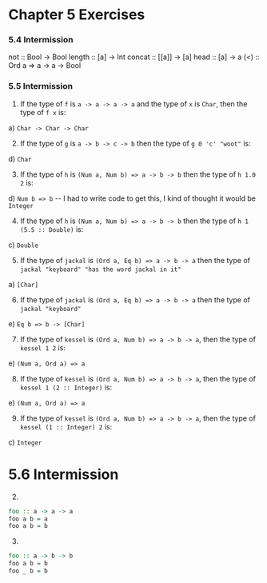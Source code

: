 # Chapter 5 Exercises

### 5.4 Intermission

not :: Bool -> Bool
length :: [a] -> Int
concat :: [[a]] -> [a]
head :: [a] -> a
(<) :: Ord a => a -> a -> Bool

### 5.5 Intermission

1. If the type of `f` is `a -> a -> a -> a` and the type of `x` is `Char`, then
the type of `f x` is:

a) `Char -> Char -> Char`

2. If the type of `g` is `a -> b -> c -> b` then the type of `g 0 'c' "woot"` is:

d) `Char`

3. If the type of `h` is `(Num a, Num b) => a -> b -> b` then the type of
`h 1.0 2` is:

d) `Num b => b` -- I had to write code to get this, I kind of thought it would be `Integer`

4. If the type of `h` is `(Num a, Num b) => a -> b -> b` then the type of
`h 1 (5.5 :: Double)` is:

c) `Double`

5. If the type of `jackal` is `(Ord a, Eq b) => a -> b -> a` then the type of
`jackal "keyboard" "has the word jackal in it"`

a) `[Char]`

6. If the type of `jackal` is `(Ord a, Eq b) => a -> b -> a` then the type of
`jackal "keyboard"`

e) `Eq b => b -> [Char]`

7. If the type of `kessel` is `(Ord a, Num b) => a -> b -> a`, then the type of
`kessel 1 2` is:

e) `(Num a, Ord a) => a`

8. If the type of `kessel` is `(Ord a, Num b) => a -> b -> a`, then the type of
`kessel 1 (2 :: Integer)` is:

e) `(Num a, Ord a) => a`

9. If the type of `kessel` is `(Ord a, Num b) => a -> b -> a`, then the type of
`kessel (1 :: Integer) 2` is:

c) `Integer`

# 5.6 Intermission

2.

```haskell
foo :: a -> a -> a
foo a b = a
foo a b = b
```

3.

```haskell
foo :: a -> b -> b
foo a b = b
foo _ b = b
